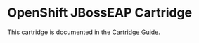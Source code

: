 # OpenShift JBossEAP Cartridge
This cartridge is documented in the [Cartridge Guide](https://github.com/openshift/origin-server/blob/master/documentation/oo_cartridge_guide.adoc#jbosseap).
